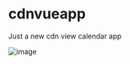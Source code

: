 # cdnvueapp
Just a new cdn view calendar app

![image](https://github.com/user-attachments/assets/70cdd7be-c27f-4347-b31e-63ebf5c78ac1)

